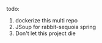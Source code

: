 todo: 
1) dockerize this multi repo
2) JSoup for rabbit-sequoia spring
3) Don't let this project die
